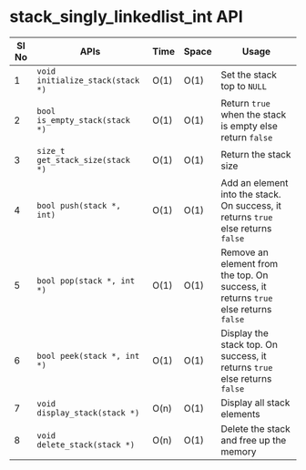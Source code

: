 # stack_singly_linkedlist_int API


Sl No | APIs                             | Time | Space | Usage
------|----------------------------------|------|-------|-----------------------------------------------------------------------------------
1     | `void initialize_stack(stack *)` | O(1) | O(1)  | Set the stack top to `NULL`
2     | `bool is_empty_stack(stack *)`   | O(1) | O(1)  | Return `true` when the stack is empty else return `false`
3     | `size_t get_stack_size(stack *)` | O(1) | O(1)  | Return the stack size
4     | `bool push(stack *, int)`        | O(1) | O(1)  | Add an element into the stack. On success, it returns `true` else returns `false`
5     | `bool pop(stack *, int *)`       | O(1) | O(1)  | Remove an element from the top. On success, it returns `true` else returns `false`
6     | `bool peek(stack *, int *)`      | O(1) | O(1)  | Display the stack top. On success, it returns `true` else returns `false`
7     | `void display_stack(stack *)`    | O(n) | O(1)  | Display all stack elements
8     | `void delete_stack(stack *)`     | O(n) | O(1)  | Delete the stack and free up the memory
